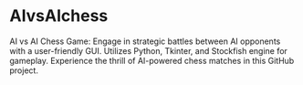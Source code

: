 # AIvsAIchess
AI vs AI Chess Game: Engage in strategic battles between AI opponents with a user-friendly GUI. Utilizes Python, Tkinter, and Stockfish engine for gameplay. Experience the thrill of AI-powered chess matches in this GitHub project.
